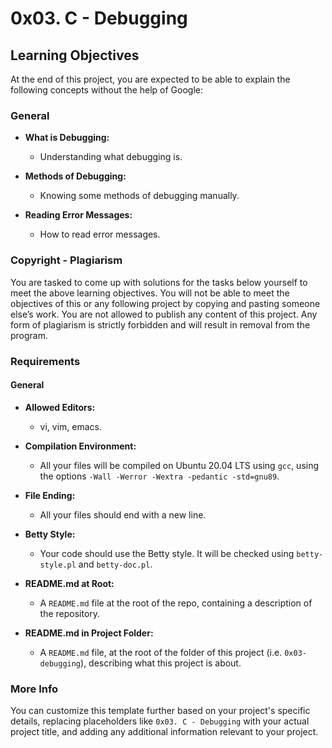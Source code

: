 # 0x03. C - Debugging

## Learning Objectives

At the end of this project, you are expected to be able to explain the following concepts without the help of Google:

### General

- **What is Debugging:**
  - Understanding what debugging is.

- **Methods of Debugging:**
  - Knowing some methods of debugging manually.

- **Reading Error Messages:**
  - How to read error messages.

### Copyright - Plagiarism

You are tasked to come up with solutions for the tasks below yourself to meet the above learning objectives. You will not be able to meet the objectives of this or any following project by copying and pasting someone else’s work. You are not allowed to publish any content of this project. Any form of plagiarism is strictly forbidden and will result in removal from the program.

### Requirements

#### General

- **Allowed Editors:**
  - vi, vim, emacs.

- **Compilation Environment:**
  - All your files will be compiled on Ubuntu 20.04 LTS using `gcc`, using the options `-Wall -Werror -Wextra -pedantic -std=gnu89`.

- **File Ending:**
  - All your files should end with a new line.

- **Betty Style:**
  - Your code should use the Betty style. It will be checked using `betty-style.pl` and `betty-doc.pl`.

- **README.md at Root:**
  - A `README.md` file at the root of the repo, containing a description of the repository.

- **README.md in Project Folder:**
  - A `README.md` file, at the root of the folder of this project (i.e. `0x03-debugging`), describing what this project is about.

### More Info

You can customize this template further based on your project's specific details, replacing placeholders like `0x03. C - Debugging` with your actual project title, and adding any additional information relevant to your project.
